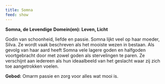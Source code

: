 ```yaml
---
title: Somna
feed: show
---
```


**Somna, de Levendige**
**Domein(en): Leven, Licht**

Godin van schoonheid, liefde en passie. Somna lijkt veel op haar moeder, Silva. Ze wordt vaak beschreven als het mooiste wezen in bestaan. Als gevolg van haar aard heeft Somna vele lagere goden en halfgoden voortgebracht door met zowel goden als stervelingen te paren. Ze verschijnt aan iedereen als hun ideaalbeeld van het geslacht waar zij zich toe aangetrokken voelen.

**Gebod:** Omarm passie en zorg voor alles wat mooi is.